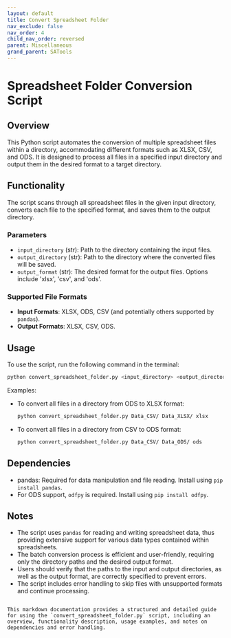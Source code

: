```yaml
---
layout: default
title: Convert Spreadsheet Folder
nav_exclude: false
nav_order: 4
child_nav_order: reversed
parent: Miscellaneous
grand_parent: SATools
---
```


# Spreadsheet Folder Conversion Script

## Overview

This Python script automates the conversion of multiple spreadsheet files within a directory, accommodating different formats such as XLSX, CSV, and ODS. It is designed to process all files in a specified input directory and output them in the desired format to a target directory.

## Functionality

The script scans through all spreadsheet files in the given input directory, converts each file to the specified format, and saves them to the output directory.

### Parameters

- `input_directory` (str): Path to the directory containing the input files.
- `output_directory` (str): Path to the directory where the converted files will be saved.
- `output_format` (str): The desired format for the output files. Options include 'xlsx', 'csv', and 'ods'.

### Supported File Formats

- **Input Formats**: XLSX, ODS, CSV (and potentially others supported by `pandas`).
- **Output Formats**: XLSX, CSV, ODS.

## Usage

To use the script, run the following command in the terminal:

```bash
python convert_spreadsheet_folder.py <input_directory> <output_directory> <output_format>
```

Examples:
- To convert all files in a directory from ODS to XLSX format:
  ```bash
  python convert_spreadsheet_folder.py Data_CSV/ Data_XLSX/ xlsx
  ```
- To convert all files in a directory from CSV to ODS format:
  ```bash
  python convert_spreadsheet_folder.py Data_CSV/ Data_ODS/ ods
  ```

## Dependencies

- pandas: Required for data manipulation and file reading. Install using `pip install pandas`.
- For ODS support, `odfpy` is required. Install using `pip install odfpy`.

## Notes

- The script uses `pandas` for reading and writing spreadsheet data, thus providing extensive support for various data types contained within spreadsheets.
- The batch conversion process is efficient and user-friendly, requiring only the directory paths and the desired output format.
- Users should verify that the paths to the input and output directories, as well as the output format, are correctly specified to prevent errors.
- The script includes error handling to skip files with unsupported formats and continue processing.
```

This markdown documentation provides a structured and detailed guide for using the `convert_spreadsheet_folder.py` script, including an overview, functionality description, usage examples, and notes on dependencies and error handling.
